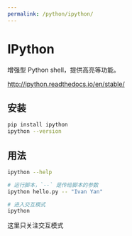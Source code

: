 ```yaml
---
permalink: /python/ipython/
---
```


# IPython

增强型 Python shell，提供高亮等功能。

<http://ipython.readthedocs.io/en/stable/>

## 安装

```sh
pip install ipython
ipython --version
```

## 用法

```sh
ipython --help

# 运行脚本，`--` 是传给脚本的参数
ipython hello.py -- "Ivan Yan"

# 进入交互模式
ipython
```

这里只关注交互模式
